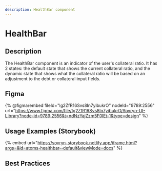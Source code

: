 ```yaml
---
description: HealthBar component
---
```


# HealthBar

## Description

The HealthBar component is an indicator of the user's collateral ratio. It has 2 states: the default state that shows the current collateral ratio, and the dynamic state that shows what the collateral ratio will be based on an adjustment to the debt or collateral input fields.

## Figma

{% @figma/embed fileId="Ig2ZfR16Svs8In7yibukrO" nodeId="9789:2556" url="https://www.figma.com/file/Ig2ZfR16Svs8In7yibukrO/Sovryn-UI-Library?node-id=9789:2556&t=ndNzYajZzm5F0IEt-1&type=design" %}

## Usage Examples (Storybook)

{% embed url="https://sovryn-storybook.netlify.app/iframe.html?args=&id=atoms-healthbar--default&viewMode=docs" %}

## Best Practices
